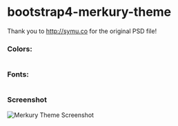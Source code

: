 # bootstrap4-merkury-theme

Thank you to http://symu.co for the original PSD file!

### Colors:
```

```

### Fonts:
```

```

### Screenshot

![Merkury Theme Screenshot](murkery-theme/assets/img/screenshot-bootstrap4-merkury-theme.png)